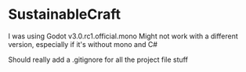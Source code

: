 # SustainableCraft

I was using Godot v3.0.rc1.official.mono
Might not work with a different version, especially if it's without mono and C#

Should really add a .gitignore for all the project file stuff
